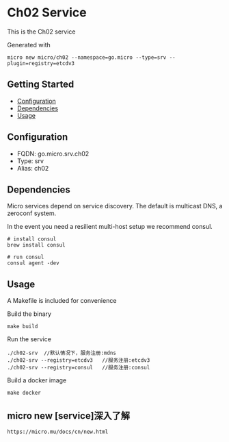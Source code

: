 # Ch02 Service

This is the Ch02 service

Generated with

```
micro new micro/ch02 --namespace=go.micro --type=srv --plugin=registry=etcdv3
```

## Getting Started

- [Configuration](#configuration)
- [Dependencies](#dependencies)
- [Usage](#usage)

## Configuration

- FQDN: go.micro.srv.ch02
- Type: srv
- Alias: ch02

## Dependencies

Micro services depend on service discovery. The default is multicast DNS, a zeroconf system.

In the event you need a resilient multi-host setup we recommend consul.

```
# install consul
brew install consul

# run consul
consul agent -dev
```

## Usage

A Makefile is included for convenience

Build the binary

```
make build
```

Run the service
```
./ch02-srv  //默认情况下，服务注册:mdns
./ch02-srv --registry=etcdv3   //服务注册:etcdv3
./ch02-srv --registry=consul   //服务注册:consul
```

Build a docker image
```
make docker
```

## micro new [service]深入了解
```
https://micro.mu/docs/cn/new.html
```
